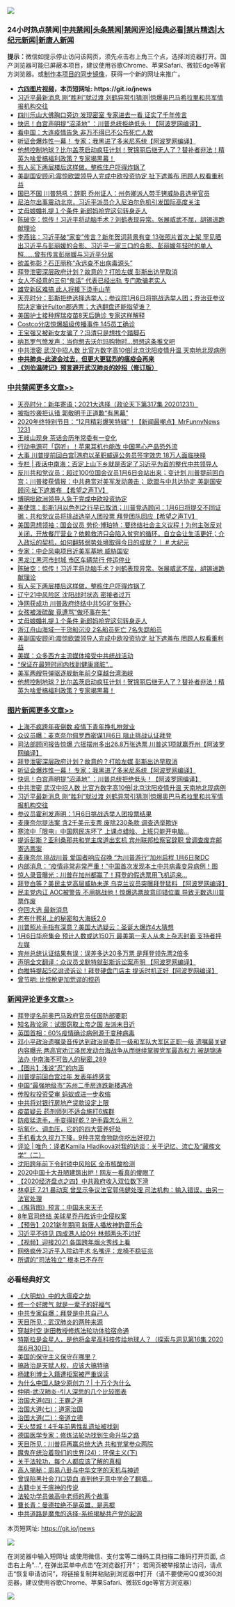 ![](https://raw.githubusercontent.com/fqnews/bnews/master/64photo/fqnews-qr.jpg)

<div id="tt">
<h3>24小时热点禁闻|<a href="#%E4%B8%AD%E5%85%B1%E7%A6%81%E9%97%BB%E6%9B%B4%E5%A4%9A%E6%96%87%E7%AB%A0">中共禁闻</a>|<a href="#%E5%9B%BE%E7%89%87%E6%96%B0%E9%97%BB%E6%9B%B4%E5%A4%9A%E6%96%87%E7%AB%A0">头条禁闻</a>|<a href="#%E6%96%B0%E9%97%BB%E8%AF%84%E8%AE%BA%E6%9B%B4%E5%A4%9A%E6%96%87%E7%AB%A0">禁闻评论|<a href="#%E5%BF%85%E7%9C%8B%E7%BB%8F%E5%85%B8%E5%A5%BD%E6%96%87">经典必看|<a href="/video.md#%E7%A6%81%E7%89%87%E7%B2%BE%E9%80%89">禁片精选</a>|<a href="https://github.com/fqnews/djy/blob/master/gb/nf1351518.md#1">大纪元新闻</a>|<a href="https://github.com/fqnews/ntdtv/blob/master/gb/prog204.md#1">新唐人新闻</a></h3>
<div><b>提示：</b>微信如提示停止访问该网页，须先点击右上角三个点，选择浏览器打开。国产浏览器可能已屏蔽本项目，建议使用谷歌Chrome、苹果Safari、微软Edge等官方浏览器。或<a href="https://github.com/fqnews/bnews/blob/master/%E5%88%B6%E4%BD%9Cgit%E7%A6%81%E9%97%BB%E9%95%9C%E5%83%8F.md">制作本项目的同步镜像</a>，获得一个新的网址来推广。</div>
<ul>
<li><b><a href="http://d1.bdrive.tk/64.mp4" target="_blank">六四图片视频</a>，本页短网址: https://git.io/jnews</b></li>
<li><a href="/topimagenews/20201231/1458215.md">习近平最新消息 刚“胜利”就过渡 刘鹤异常引猜测|惊爆奥巴马希拉里和共军情报机构交往</a></li>
<li><a href="/funmedia/20201231/1458217.md">四川乐山大佛胸口旁边 发现密室 专家进去一看 证实了千年传言</a></li>
<li><a href="/topimagenews/20201231/1458267.md">快讯！白宫声明提“沼泽地” ：川普总统拒绝低头！【阿波罗网编译】</a></li>
<li><a href="/cnnews/20201231/1458427.md">看中国：大连疫情告急 非万不得已不公布死亡人数</a></li>
<li><a href="/topimagenews/20201231/1458429.md">听证会爆炸性一幕！ 专家：我黑进了多米尼系统【阿波罗网编译】</a></li>
<li><a href="/cbnews/20201231/1458406.md">他想控制地球？比尔盖茨启动疯狂计划！贺锦丽后继无人了？替补者非法！精英为啥爱搞福利政策？专家揭黑幕！</a></li>
<li><a href="/cbnews/20201231/1458537.md">有人买下两层楼后这样做，整栋住户吓得炸锅了</a></li>
<li><a href="/cbnews/20201231/1458454.md">美副国安顾问:震惊欧盟领导人完成中欧投资协定 扯下遮羞布 罔顾人权看重利益</a></li>
<li><a href="/cnnews/20201231/1458559.md">国已不国 川普怒吼：辞职 乔州证人：州务卿派人带手铐威胁县选举官员</a></li>
<li><a href="/headline/20201231/1458690.md">尼泊尔出事震动北京，习近平派员介入尼泊尔危机引发国际高度关注</a></li>
<li><a href="/cbnews/20201231/1458469.md">丈母娘婚礼提１个条件 新郎妈呛完这句转身走人</a></li>
<li><a href="/cbnews/20201231/1458577.md">陈破空：惊传！习近平将动脑手术？刘鹤表现异常。张展威武不屈，胡锡进跪献理论</a></li>
<li><a href="/comments/20201231/1458693.md">李燕铭：习近平破“家变”传言？新年贺词背景有变 13张照片首次上架 罕见晒出习近平与彭丽媛的合影、习近平一家三口的合影、彭丽媛年轻时的单人照……曾有传言彭丽媛与习近平分居</a></li>
<li><a href="/cnnews/20201231/1458286.md">欲盖弥彰？石正丽称“永远查不出病毒源头”</a></li>
<li><a href="/topimagenews/20201231/1458656.md">拜登泄密深层政府计划？故意的？打脸左媒 彭斯出访早取消</a></li>
<li><a href="/funmedia/20201231/1458235.md">女人不经意的三句“鬼话” 代表已经出轨 专门欺骗老实人</a></li>
<li><a href="/cbnews/20201231/1458391.md">雄安新区难搞 此人将接下烫手山芋</a></li>
<li><a href="/cbnews/20201231/1458332.md">天亮时分：彭斯拒绝选择选举人；参议院1月6日将挑战选举人团；乔治亚参议院决定审计Fulton郡选票；大选翻盘还能指望谁？</a></li>
<li><a href="/cnnews/20201231/1458516.md">美国护士接种辉瑞疫苗8天后确诊 专家这样解释</a></li>
<li><a href="/cnnews/20201231/1458543.md">Costco分店惊爆超级传播事件 145员工确诊</a></li>
<li><a href="/yule/20201231/1458484.md">王宝强又被新女友骗了？冯清只是想找个踏脚石</a></li>
<li><a href="/cnnews/20201231/1458349.md">纳瓦罗气愤发声：当你想去沃尔玛购物时…想想这条推文吧</a></li>
<li><a href="/topimagenews/20201231/1458232.md">中共泄密 武汉中招人数 比官方数字高10倍|北京沈阳疫情升温 天南地北现病例</a></li>
<li><b><a href="/comments/20200211/1275071.md" target="_blank">中共肺炎-此波会过去，但更大更猛烈的瘟疫会再来</a></b></li>
<li><b><a href="/comments/20200207/1272816.md" target="_blank">《刘伯温碑记》预言避开武汉肺炎的妙招（修订版）</a></b></li>
</ul>
</div>

<div class="catlist">
<h3><a href="/cbnews/" target="_blank">中共禁闻</a><span><a href="/cbnews/" target="_blank" rel="nofollow">更多文章>></a></span></h3>
<ul>
<li><a href="/cbnews/20210101/1458834.md" target="_blank">天亮时分：新年寄语；2021大选择（政论天下第317集 20201231）</a></li>
<li><a href="/cbnews/20210101/1458809.md" target="_blank">被指抄袭拒认错 郭敬明于正道歉“有黑幕”</a></li>
<li><a href="/cbnews/20210101/1458795.md" target="_blank">2020年终特别节目：“12月精彩爆笑特辑”！【新闻最嘲点】MrFunnyNews 1231</a></li>
<li><a href="/cbnews/20210101/1458787.md" target="_blank">王岐山现身 茶话会历年常委有一变化</a></li>
<li><a href="/cbnews/20210101/1458785.md" target="_blank">行动电源可「窃听」！苹果耳机也能改 中国黑心产品恐外流</a></li>
<li><a href="/cbnews/20210101/1458776.md" target="_blank">大事 川普提前回白宫|港府以革职威逼公务员签字效忠 18万人面临抉择</a></li>
<li><a href="/cbnews/20210101/1458767.md" target="_blank">专栏 | 夜话中南海：否定上山下乡就是否定了习近平为首的整代中共领导人</a></li>
<li><a href="/cbnews/20210101/1458740.md" target="_blank">反川共和党议员：超过100位国会议员1月6日会站出来；变计划 川普提前回白宫；川普接获情报：中共悬赏对美军发动袭击； 欧盟与中共达协定 美副国安顾问:扯下遮羞布 【希望之声TV】</a></li>
<li><a href="/cbnews/20201231/1458646.md" target="_blank">博明批欧洲领导人急于完成中欧投资协定</a></li>
<li><a href="/cbnews/20201231/1458628.md" target="_blank">美使馆：彭斯1月以色列之行早已取消；川普竞选顾问：1月6日将提交不同证据；共和党议员将挑战选举人团投票 拜登团队回应【希望之声TV】</a></li>
<li><a href="/cbnews/20201231/1458596.md" target="_blank">美国思想领袖：国会议员 劳伦·博珀特：要终结社会主义议程！为何主张反对关闭，开放餐厅营业？依赖救济只会陷入贫穷的循环，自立会让生活更好；介入政坛的契机，如何翻转弱势处境取得今日的成就？｜ # 大纪元</a></li>
<li><a href="/cbnews/20201231/1458580.md" target="_blank">专家：中企风电项目近美军基地 威胁国安</a></li>
<li><a href="/cbnews/20201231/1458579.md" target="_blank">黑龙江黑河市封城 市区车辆禁行 停运停业</a></li>
<li><a href="/cbnews/20201231/1458577.md" target="_blank">陈破空：惊传！习近平将动脑手术？刘鹤表现异常。张展威武不屈，胡锡进跪献理论</a></li>
<li><a href="/cbnews/20201231/1458537.md" target="_blank">有人买下两层楼后这样做，整栋住户吓得炸锅了</a></li>
<li><a href="/cbnews/20201231/1458506.md" target="_blank">辽宁21中风险区 沈阳战时状态 密接者过万</a></li>
<li><a href="/cbnews/20201231/1458490.md" target="_blank">净网获成功 川普政府终结中共5G扩张野心</a></li>
<li><a href="/cbnews/20201231/1458482.md" target="_blank">女孩被泼硫酸 竟遭骂&#8221;做坏事在先&#8221;</a></li>
<li><a href="/cbnews/20201231/1458469.md" target="_blank">丈母娘婚礼提１个条件 新郎妈呛完这句转身走人</a></li>
<li><a href="/cbnews/20201231/1458468.md" target="_blank">浙江舟山海域一干货船沉没 2名船员死亡 7名失踪船员</a></li>
<li><a href="/cbnews/20201231/1458454.md" target="_blank">美副国安顾问:震惊欧盟领导人完成中欧投资协定 扯下遮羞布 罔顾人权看重利益</a></li>
<li><a href="/cbnews/20201231/1458443.md" target="_blank">美媒：众多西方主流媒体接受中共统战活动</a></li>
<li><a href="/cbnews/20201231/1458418.md" target="_blank">“保证在最短时间内找到健康肾脏”…</a></li>
<li><a href="/cbnews/20201231/1458411.md" target="_blank">美军两艘导弹驱逐舰新年前夕穿越台湾海峡</a></li>
<li><a href="/cbnews/20201231/1458406.md" target="_blank">他想控制地球？比尔盖茨启动疯狂计划！贺锦丽后继无人了？替补者非法！精英为啥爱搞福利政策？专家揭黑幕！</a></li>

</ul>
</div>
<div class="catlist">
<h3><a href="/topimagenews/" target="_blank">图片新闻</a><span><a href="/topimagenews/" target="_blank" rel="nofollow">更多文章>></a></span></h3>
<ul>
<li><a href="/topimagenews/20210101/1458808.md" target="_blank">上海不疯跨年夜倒数 疫情下青年挣扎拚就业</a></li>
<li><a href="/topimagenews/20210101/1458750.md" target="_blank">众议员曝：麦克奈尔佩罗西密谋1月6日 阻止挑战认证拜登</a></li>
<li><a href="/topimagenews/20210101/1458715.md" target="_blank">司法部顾问报告惊爆 六摇摆州多出26.8万张选票 川普这1项就赢乔州【阿波罗网编译】</a></li>
<li><a href="/topimagenews/20201231/1458656.md" target="_blank">拜登泄密深层政府计划？故意的？打脸左媒 彭斯出访早取消</a></li>
<li><a href="/topimagenews/20201231/1458429.md" target="_blank">听证会爆炸性一幕！ 专家：我黑进了多米尼系统【阿波罗网编译】</a></li>
<li><a href="/topimagenews/20201231/1458267.md" target="_blank">快讯！白宫声明提“沼泽地” ：川普总统拒绝低头！【阿波罗网编译】</a></li>
<li><a href="/topimagenews/20201231/1458232.md" target="_blank">中共泄密 武汉中招人数 比官方数字高10倍|北京沈阳疫情升温 天南地北现病例</a></li>
<li><a href="/topimagenews/20201231/1458215.md" target="_blank">习近平最新消息 刚“胜利”就过渡 刘鹤异常引猜测|惊爆奥巴马希拉里和共军情报机构交往</a></li>
<li><a href="/topimagenews/20201231/1458150.md" target="_blank">参议员霍利发声明：1月6日挑战选举人团投票结果</a></li>
<li><a href="/topimagenews/20201231/1458141.md" target="_blank">麦康奈尔提法案 含2千美元支票 废除230条款 调查选举欺诈</a></li>
<li><a href="/topimagenews/20201231/1458135.md" target="_blank">寒流中「限电」中国网民冻坏了 上课点蜡烛、上班只能开电脑…</a></li>
<li><a href="/topimagenews/20201231/1458104.md" target="_blank">提诉彭斯？亚利桑那共和党主席道出玄机 宾州联邦检察官辞职 曾调查废弃邮寄选票案</a></li>
<li><a href="/topimagenews/20201230/1457911.md" target="_blank">麦康奈尔 挑战川普 爱国者响应召唤 “为川普游行”加州启程 1月6日聚DC</a></li>
<li><a href="/topimagenews/20201230/1457793.md" target="_blank">内部消息：“疫情非常非常严重！”中国首次发现本土中共病毒变异病例！图</a></li>
<li><a href="/topimagenews/20201230/1457783.md" target="_blank">惊人录音曝光：川普在加州都赢了！拜登的假选票用飞机运来&#8230;</a></li>
<li><a href="/topimagenews/20201230/1457573.md" target="_blank">拜登白等？美民主党高层威胁未遂 乌克兰议员突曝拜登猛料 【阿波罗网编译】</a></li>
<li><a href="/topimagenews/20201230/1457561.md" target="_blank">民主党内讧 AOC被警告 不用挑战他！惊爆选票故意印错位置 导致无数选川普票作废</a></li>
<li><a href="/topimagenews/20201229/1457362.md" target="_blank">夺回大选 最新消息</a></li>
<li><a href="/comments/20201229/1457210.md" target="_blank">老布什葬礼上的秘密和大海妖2.0</a></li>
<li><a href="/topimagenews/20201229/1457220.md" target="_blank">川普照片手指有深意？美国大选疑云：圣诞大爆炸4大猜想</a></li>
<li><a href="/topimagenews/20201229/1457207.md" target="_blank">1月6日华府集会 预计人数或达150万 最美第一夫人从未上杂志封面 支持者抨左媒</a></li>
<li><a href="/topimagenews/20201229/1457137.md" target="_blank">宾州总统认证结果有误：误差多达20多万票 是拜登领先票2倍多</a></li>
<li><a href="/topimagenews/20201229/1457132.md" target="_blank">声明全文翻译：众议员戈默特就彭斯诉讼案声明 【阿波罗网编译】</a></li>
<li><a href="/topimagenews/20201229/1457112.md" target="_blank">向推特提起5亿诽谤诉讼！拜登硬盘门店主 提诉时机正好【阿波罗网编译】</a></li>
<li><a href="/comments/20201229/1457025.md" target="_blank">曾节明: 比控枪更加荒谬的控药</a></li>

</ul>
</div>
<div class="catlist">
<h3><a href="/comments/" target="_blank">新闻评论</a><span><a href="/comments/" target="_blank" rel="nofollow">更多文章>></a></span></h3>
<ul>
<li><a href="/comments/20210101/1458845.md" target="_blank">拜登提名前奥巴马政府官员任国防部要职</a></li>
<li><a href="/comments/20210101/1458844.md" target="_blank">知名政论家：试图窃取上帝之国 左派末日近</a></li>
<li><a href="/comments/20210101/1458843.md" target="_blank">英国首相：60%疫情确诊病例源于变种病毒</a></li>
<li><a href="/comments/20210101/1458833.md" target="_blank">邓小平政治遗嘱录音传达到政治局委员一级和军队大军区正职一级 遗嘱最关键内容曝光 两高官劝江泽民发动台海战争从而继续掌握党军最高权力 被胡锦涛法办 中南海不可告人的秘密_289</a></li>
<li><a href="/comments/20210101/1458825.md" target="_blank">【图片】浅说“忍”的内涵</a></li>
<li><a href="/comments/20210101/1458824.md" target="_blank">川普提前回白宫过年 发表年终感言</a></li>
<li><a href="/comments/20210101/1458822.md" target="_blank">中国“最强地级市”苏州二手房连跌新楼遇冷</a></li>
<li><a href="/comments/20210101/1458821.md" target="_blank">传股权投资受审 蚂蚁或进一步收缩</a></li>
<li><a href="/comments/20210101/1458803.md" target="_blank">中共将对银行房地产贷款设定上限</a></li>
<li><a href="/comments/20210101/1458802.md" target="_blank">疫苗疑云 药剂师列不适合施打6族群</a></li>
<li><a href="/comments/20210101/1458801.md" target="_blank">防疫猛洗手，手变得好乾？护手霜怎么用？</a></li>
<li><a href="/comments/20210101/1458800.md" target="_blank">抗氧化、调血压，它的的四大营养好处</a></li>
<li><a href="/comments/20210101/1458799.md" target="_blank">手机看太久视力下降，9种寻常食物助你吃出好视力</a></li>
<li><a href="/comments/20210101/1458796.md" target="_blank">评论 | 唯色：译者Kamila Hladíková对我的访谈：关于记忆、流亡及“藏族文学”（二）</a></li>
<li><a href="/comments/20210101/1458784.md" target="_blank">沈阳跨年前下令封锁中风险区 全市核酸检测</a></li>
<li><a href="/comments/20210101/1458783.md" target="_blank">2020中国十大丑陋建筑出炉！网友一看真的傻眼了</a></li>
<li><a href="/comments/20210101/1458779.md" target="_blank">【2020经济盘点之四】中共政府收入双位数下滑</a></li>
<li><a href="/comments/20210101/1458772.md" target="_blank">林卓廷 7.21 暴动案 曾显示争议法官郭伟健处理 司法机构：输入错误，由另一法官处理</a></li>
<li><a href="/comments/20210101/1458771.md" target="_blank">《推背图》预言：中国未来天子</a></li>
<li><a href="/comments/20210101/1458761.md" target="_blank">8年官司终结 美球星乔丹胜诉中企侵权案</a></li>
<li><a href="/comments/20210101/1458759.md" target="_blank">【预告】2021新年期间 新唐人播放神韵音乐会</a></li>
<li><a href="/comments/20210101/1458758.md" target="_blank">习近平不待见 四成港人给0分 林郑两头不讨好</a></li>
<li><a href="/comments/20210101/1458757.md" target="_blank">【视频】迎接2021 各国跨年烟火秀线上看</a></li>
<li><a href="/comments/20210101/1458749.md" target="_blank">网络疯传习近平入院动手术 名嘴评：龙椅不稳征兆</a></li>
<li><a href="/comments/20210101/1458748.md" target="_blank">所谓的“司法独立” 根本已不存在</a></li>

</ul>
</div>

<div class="catlist">
<h3>必看经典好文</h3>
<ul>
<li><a href="/comments/20200203/1269785.md" target="_blank">《大明劫》中的大瘟疫之劫</a></li>
<li><a href="/funmedia/20200713/1359909.md" target="_blank">修一个好脾气 就是一辈子的好福气</a></li>
<li><a href="/cbnews/20201202/1440704.md" target="_blank">中共专家自爆：拜登是中共自己人</a></li>
<li><a href="/comments/20200816/1381123.md" target="_blank">天目所见：武汉肺炎的两种来源</a></li>
<li><a href="/comments/20200511/1322384.md" target="_blank">穿越时空 谢田教授修炼法轮功体验宿命通</a></li>
<li><a href="/comments/20200712/1359460.md" target="_blank">特斯拉是金星人，是他将金星高科技传给地球人？（探索与洞见第16集 2020年6月30日）</a></li>
<li><a href="/lifebaike/20200520/1331379.md" target="_blank">美国的保守主义保守在哪里？</a></li>
<li><a href="/comments/20200814/1379994.md" target="_blank">搞政治是天赋人权，应该大搞特搞</a></li>
<li><a href="/comments/20201010/1411232.md" target="_blank">杨建利博士入籍遭拒案被严重误读</a></li>
<li><a href="/ssgc/20200715/1360940.md" target="_blank">为什么中国人缺少原创力？| 十万个为什么</a></li>
<li><a href="/comments/20200620/1347687.md" target="_blank">仲明-武汉肺炎-引人深思的几个比较图表</a></li>
<li><a href="/cbnews/20180310/912637.md" target="_blank">治国大道(四)：王霸之道</a></li>
<li><a href="/cbnews/20190424/913985.md" target="_blank">治国大道(七)：道家治国</a></li>
<li><a href="/cbnews/20180308/911611.md" target="_blank">治国大道(二)：帝道立德</a></li>
<li><a href="/ccpdope/20181219/1049286.md" target="_blank">天火焚城！4千年前男性乱遗址被找到</a></li>
<li><a href="/comments/20200607/783186.md" target="_blank">德国医学专家：修炼法轮功找到生命升华之路</a></li>
<li><a href="/comments/20200816/1381118.md" target="_blank">天目所见：川普将再赢总统大选 共和党掌参众两院</a></li>
<li><a href="/cbnews/20180907/994846.md" target="_blank">魔鬼在统治着我们的世界(24)：环保主义(下)</a></li>
<li><a href="/topimagenews/20161125/619230.md" target="_blank">关于法轮功，每个人都应该了解的真相</a></li>
<li><a href="/aomi/history/20170924/831575.md" target="_blank">高人揭秘：周易八卦与中华文字的天机与神迹</a></li>
<li><a href="/topimagenews/20200928/1404412.md" target="_blank">曾误陷黑社会刀口舔血 直到他无意中学会了翻墙&#8230;</a></li>
<li><a href="/ccpdope/20200531/1337409.md" target="_blank">古籍中关于瘟神的传说</a></li>
<li><a href="/comments/20200629/1352533.md" target="_blank">法轮功学员做高中老师的两个故事</a></li>
<li><a href="/comments/20180726/727420.md" target="_blank">曹长青：曼德拉绝不是英雄，是恶棍</a></li>
<li><a href="/comments/20181209/1044543.md" target="_blank">中共道路是魔鬼的选择-系统揭秘共产党的起源</a></li>

</ul>
</div>

本页短网址: https://git.io/jnews

![](https://raw.githubusercontent.com/fqnews/bnews/master/64photo/fqnews-qr.jpg)

在浏览器中输入短网址 或使用微信、支付宝等二维码工具扫描二维码打开页面, 点击右上角"...", 在弹出菜单中点击“在浏览器打开”； 若网页被举报禁止访问，请点击“恢复申请访问”，将链接复制并粘贴到浏览器中打开（请不要使用QQ或360浏览器，建议使用谷歌Chrome、苹果Safari、微软Edge等官方浏览器）

![](https://raw.githubusercontent.com/fqnews/bnews/master/64photo/wx.jpg)